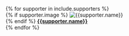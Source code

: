 <div class="grid-container-team">
  {% for supporter in include.supporters %}
      <div class="grid-child">
        {% if supporter.image %}
          <img alt="{{supporter.name}}" class="card-img img-thumbnail" src="{{ site.baseurl }}/assets/supporters/{{supporter.image}}" style="max-height: 10rem; width: auto;"><br>
        {% endif %}
        <a href="{{supporter.website}}"><b>{{supporter.name}}</b></a><br>
      </div>
  {% endfor %} 
</div>